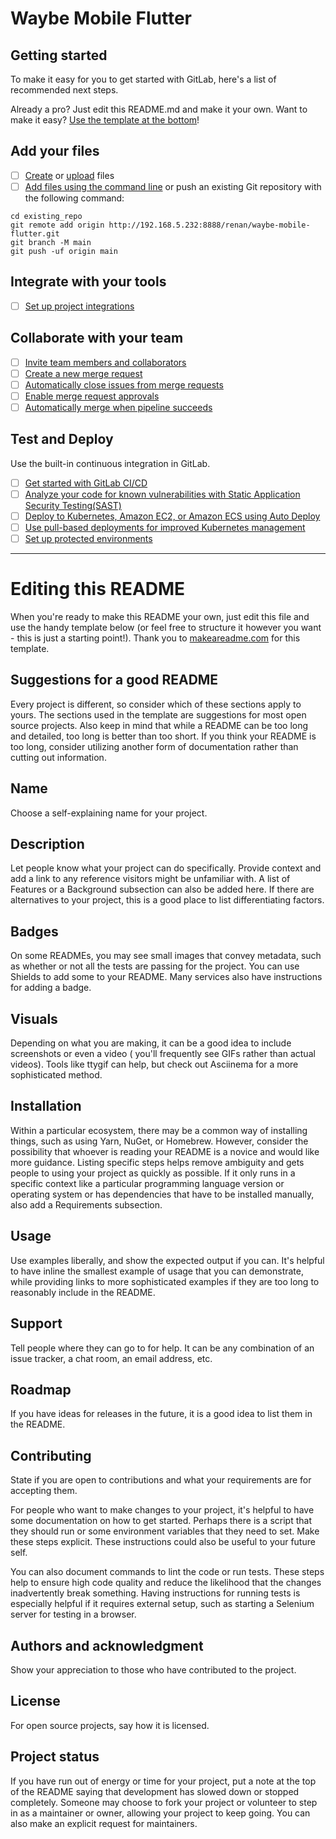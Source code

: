 # Waybe Mobile Flutter

## Getting started

To make it easy for you to get started with GitLab, here's a list of recommended next steps.

Already a pro? Just edit this README.md and make it your own. Want to make it
easy? [Use the template at the bottom](#editing-this-readme)!

## Add your files

- [ ] [Create](https://docs.gitlab.com/ee/user/project/repository/web_editor.html#create-a-file)
  or [upload](https://docs.gitlab.com/ee/user/project/repository/web_editor.html#upload-a-file)
  files
- [ ] [Add files using the command line](https://docs.gitlab.com/ee/gitlab-basics/add-file.html#add-a-file-using-the-command-line)
  or push an existing Git repository with the following command:

```
cd existing_repo
git remote add origin http://192.168.5.232:8888/renan/waybe-mobile-flutter.git
git branch -M main
git push -uf origin main
```

## Integrate with your tools

- [ ] [Set up project integrations](http://192.168.5.232:8888/renan/waybe-mobile-flutter/-/settings/integrations)

## Collaborate with your team

- [ ] [Invite team members and collaborators](https://docs.gitlab.com/ee/user/project/members/)
- [ ] [Create a new merge request](https://docs.gitlab.com/ee/user/project/merge_requests/creating_merge_requests.html)
- [ ] [Automatically close issues from merge requests](https://docs.gitlab.com/ee/user/project/issues/managing_issues.html#closing-issues-automatically)
- [ ] [Enable merge request approvals](https://docs.gitlab.com/ee/user/project/merge_requests/approvals/)
- [ ] [Automatically merge when pipeline succeeds](https://docs.gitlab.com/ee/user/project/merge_requests/merge_when_pipeline_succeeds.html)

## Test and Deploy

Use the built-in continuous integration in GitLab.

- [ ] [Get started with GitLab CI/CD](https://docs.gitlab.com/ee/ci/quick_start/index.html)
- [ ] [Analyze your code for known vulnerabilities with Static Application Security Testing(SAST)](https://docs.gitlab.com/ee/user/application_security/sast/)
- [ ] [Deploy to Kubernetes, Amazon EC2, or Amazon ECS using Auto Deploy](https://docs.gitlab.com/ee/topics/autodevops/requirements.html)
- [ ] [Use pull-based deployments for improved Kubernetes management](https://docs.gitlab.com/ee/user/clusters/agent/)
- [ ] [Set up protected environments](https://docs.gitlab.com/ee/ci/environments/protected_environments.html)

***

# Editing this README

When you're ready to make this README your own, just edit this file and use the handy template
below (or feel free to structure it however you want - this is just a starting point!). Thank you
to [makeareadme.com](https://www.makeareadme.com/) for this template.

## Suggestions for a good README

Every project is different, so consider which of these sections apply to yours. The sections used in
the template are suggestions for most open source projects. Also keep in mind that while a README
can be too long and detailed, too long is better than too short. If you think your README is too
long, consider utilizing another form of documentation rather than cutting out information.

## Name

Choose a self-explaining name for your project.

## Description

Let people know what your project can do specifically. Provide context and add a link to any
reference visitors might be unfamiliar with. A list of Features or a Background subsection can also
be added here. If there are alternatives to your project, this is a good place to list
differentiating factors.

## Badges

On some READMEs, you may see small images that convey metadata, such as whether or not all the tests
are passing for the project. You can use Shields to add some to your README. Many services also have
instructions for adding a badge.

## Visuals

Depending on what you are making, it can be a good idea to include screenshots or even a video (
you'll frequently see GIFs rather than actual videos). Tools like ttygif can help, but check out
Asciinema for a more sophisticated method.

## Installation

Within a particular ecosystem, there may be a common way of installing things, such as using Yarn,
NuGet, or Homebrew. However, consider the possibility that whoever is reading your README is a
novice and would like more guidance. Listing specific steps helps remove ambiguity and gets people
to using your project as quickly as possible. If it only runs in a specific context like a
particular programming language version or operating system or has dependencies that have to be
installed manually, also add a Requirements subsection.

## Usage

Use examples liberally, and show the expected output if you can. It's helpful to have inline the
smallest example of usage that you can demonstrate, while providing links to more sophisticated
examples if they are too long to reasonably include in the README.

## Support

Tell people where they can go to for help. It can be any combination of an issue tracker, a chat
room, an email address, etc.

## Roadmap

If you have ideas for releases in the future, it is a good idea to list them in the README.

## Contributing

State if you are open to contributions and what your requirements are for accepting them.

For people who want to make changes to your project, it's helpful to have some documentation on how
to get started. Perhaps there is a script that they should run or some environment variables that
they need to set. Make these steps explicit. These instructions could also be useful to your future
self.

You can also document commands to lint the code or run tests. These steps help to ensure high code
quality and reduce the likelihood that the changes inadvertently break something. Having
instructions for running tests is especially helpful if it requires external setup, such as starting
a Selenium server for testing in a browser.

## Authors and acknowledgment

Show your appreciation to those who have contributed to the project.

## License

For open source projects, say how it is licensed.

## Project status

If you have run out of energy or time for your project, put a note at the top of the README saying
that development has slowed down or stopped completely. Someone may choose to fork your project or
volunteer to step in as a maintainer or owner, allowing your project to keep going. You can also
make an explicit request for maintainers.
